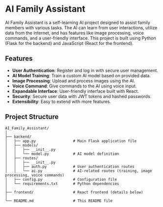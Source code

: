 # AI Family Assistant

AI Family Assistant is a self-learning AI project designed to assist family members with various tasks. The AI can learn from user interactions, utilize data from the internet, and has features like image processing, voice commands, and a user-friendly interface. This project is built using Python (Flask for the backend) and JavaScript (React for the frontend).

## Features

- **User Authentication**: Register and log in with secure user management.
- **AI Model Training**: Train a custom AI model based on provided data.
- **Image Processing**: Upload and process images using the AI.
- **Voice Command**: Give commands to the AI using voice input.
- **Expandable Interface**: User-friendly interface built with React.
- **Security**: Secure user data with JWT tokens and hashed passwords.
- **Extensibility**: Easy to extend with more features.

## Project Structure

```plaintext
AI_Family_Assistant/
│
├── backend/
│   ├── app.py                 # Main Flask application file
│   ├── models/
│   │   ├── __init__.py
│   │   └── model.py           # AI model definition
│   ├── routes/
│   │   ├── __init__.py
│   │   ├── auth.py            # User authentication routes
│   │   └── ai.py              # AI-related routes (training, image processing, voice commands)
│   ├── config.py              # Configuration file
│   └── requirements.txt       # Python dependencies
│
├── frontend/                  # React frontend (details below)
│
└── README.md                  # This README file